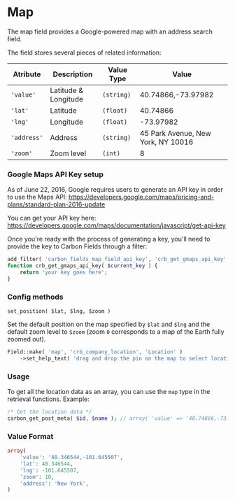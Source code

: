 # Map

The map field provides a Google-powered map with an address search field.

The field stores several pieces of related information:

| Atribute	| Description          | Value Type   | Value                              |
| ----------| -------------------- | ------------ | ---------------------------------- |
| `'value'`   | Latitude & Longitude | `(string)`   | 40.74866,-73.97982                 |
| `'lat'`     | Latitude             | `(float)`    | 40.74866                           |
| `'lng'`     | Longitude            | `(float)`    | -73.97982                          |
| `'address'` | Address              | `(string)`   | 45 Park Avenue, New York, NY 10016 |
| `'zoom'`    | Zoom level           | `(int)`      | 8                                  |

### Google Maps API Key setup

As of June 22, 2016, Google requires users to generate an API key in order to use the Maps API: <https://developers.google.com/maps/pricing-and-plans/standard-plan-2016-update>

You can get your API key here: https://developers.google.com/maps/documentation/javascript/get-api-key

Once you're ready with the process of generating a key, you'll need to provide the key to Carbon Fields through a filter:
```php
add_filter( 'carbon_fields_map_field_api_key', 'crb_get_gmaps_api_key' );
function crb_get_gmaps_api_key( $current_key ) {
	return 'your key goes here';
}
```

### Config methods

`set_position( $lat, $lng, $zoom )`

Set the default position on the map specified by `$lat` and `$lng` and the default zoom level to `$zoom` (zoom `0` corresponds to a map of the Earth fully zoomed out).

```php
Field::make( 'map', 'crb_company_location', 'Location' )
	->set_help_text( 'drag and drop the pin on the map to select location' )
```

### Usage

To get all the location data as an array, you can use the `map` type in the retrieval functions. Example:

```php
/* Get the location data */
carbon_get_post_meta( $id, $name ); // array( 'value' => '40.74866,-73.97982', lat' => 40.74866, 'lng' => -73.97982, 'address' => '45 Park Avenue,  New York, NY 10016', 'zoom' => 8)
```

### Value Format

```php
array(
	'value': '40.346544,-101.645507',
	'lat': 40.346544,
	'lng': -101.645507,
	'zoom': 10,
	'address': 'New York',
)
```